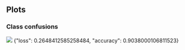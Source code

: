 ## Plots
### Class confusions
![](https://asset.cml.dev/9f8416b83e7861915103cc93ee17dfdc10709e81?cml=png)
{"loss": 0.2648412585258484, "accuracy": 0.9038000106811523}